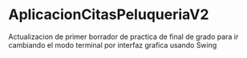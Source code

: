 # AplicacionCitasPeluqueriaV2
Actualizacion de primer borrador de practica de final de grado para ir cambiando el modo terminal por interfaz grafica usando Swing
